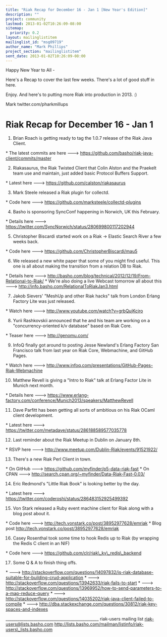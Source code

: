 ```yaml
---
title: "Riak Recap for December 16 - Jan 1 [New Year's Edition]"
description: ""
project: community
lastmod: 2013-01-02T10:26:09-08:00
sitemap:
  priority: 0.2
layout: mailinglistitem
mailinglist_id: "msg09719"
author_name: "Mark Phillips"
project_section: "mailinglistitem"
sent_date: 2013-01-02T10:26:09-08:00
---
```



Happy New Year to All -

Here's a Recap to cover the last few weeks. There's a lot of good
stuff in here.

Enjoy. And here's to putting more Riak into production in 2013. :)

Mark
twitter.com/pharkmillups

Riak Recap for December 16 - Jan 1
==========================

1) Brian Roach is getting ready to tag the 1.0.7 release of the Riak
Java Client.

\* The latest commits are here ---&gt;
https://github.com/basho/riak-java-client/commits/master

2) Riakasaurus, the Riak Twisted Client that Colin Alston and the
Praekelt team use and maintain, just added basic Protocol Buffers
Support.

\* Latest here ---&gt; https://github.com/calston/riakasaurus

3) Mark Steele released a Riak plugin for collectd.

\* Code here ---&gt; https://github.com/marksteele/collectd-plugins

4) Basho is sponsoring SyncConf happening in Norwich, UK this February.

\* Details here ---&gt; https://twitter.com/SyncNorwich/status/280699800117202944

5) Christopher Biscardi started work on a Riak -&gt; Elastic Search River
a few weeks back.

\* Code here ---&gt; https://github.com/ChristopherBiscardi/mau5

6) We released a new white paper that some of you might find useful.
This one is all about making the transition from a relation DB to
Riak.

\* Details here ---&gt;
http://basho.com/blog/technical/2012/12/19/From-Relational-to-Riak/
\* We're also doing a live Webcast tomorrow all about this ---&gt;
http://info.basho.com/RelationalToRiakJan3.html

7) Jakob Sievers' "MeshUp and other Riak hacks" talk from London
Erlang Factory Lite was just released.

\* Watch here ---&gt; http://www.youtube.com/watch?v=grbQujKcjro

8) Yurii Rashkovskii announced that he and his team are working on a
"concurrency-oriented k/v database" based on Riak Core.

\* Teaser here ---&gt; http://genomu.com/

9) InfoQ finally got around to posting Jesse Newland's Erlang Factory
San Francisco talk from last year on Riak Core, Webmachine, and GitHub
Pages.

\* Watch here ---&gt;
http://www.infoq.com/presentations/GitHub-Pages-Riak-Webmachine

10) Matthew Revell is giving a "Intro to Riak" talk at Erlang Factor
Lite in Munich next month.

\* Details here ---&gt;
https://www.erlang-factory.com/conference/Munich2013/speakers/MatthewRevell

11) Dave Parfitt has been getting all sorts of ambitious on his Riak
OCaml client development.

\* Latest here ---&gt; https://twitter.com/metadave/status/286188589577035778

12) Last reminder about the Riak Meetup in Dublin on January 8th.

\* RSVP here ---&gt; http://www.meetup.com/Dublin-Riak/events/91521922/

13) There's a new Riak Perl Client in town.

\* On GitHub ---&gt; https://github.com/myfinder/p5-data-riak-fast
\* On CPAN ---&gt; http://search.cpan.org/~myfinder/Data-Riak-Fast-0.03/

14) Eric Redmond's "Little Riak Book" is looking better by the day.

\* Latest here ---&gt; https://twitter.com/coderoshi/status/286483152925499392

15) Von Stark released a Ruby event machine client for Riak along with
a blog post about it.

\* Code here ---&gt; http://tech.vonstark.co/post/38952977628/emriak
\* Blog post http://tech.vonstark.co/post/38952977628/emriak

16) Casey Rosenthal took some time to hook Redis up to Riak (by
wrapping the Redis C client in an NIF)

\* Code here ---&gt; https://github.com/clr/riak\_kv\_redis\_backend

17) Some Q & A to finish thing offs.

\* ---&gt; 
http://stackoverflow.com/questions/14097832/is-riak-database-suitable-for-building-crud-application
\* ---&gt; http://stackoverflow.com/questions/13942633/riak-fails-to-start
\* ---&gt; 
http://stackoverflow.com/questions/13969952/how-to-send-parameters-to-a-map-reduce-query
\* ---&gt; 
http://stackoverflow.com/questions/14035202/riak-java-client-failed-to-compile
\* ---&gt; http://dba.stackexchange.com/questions/30812/riak-key-spaces-and-indexes

\_\_\_\_\_\_\_\_\_\_\_\_\_\_\_\_\_\_\_\_\_\_\_\_\_\_\_\_\_\_\_\_\_\_\_\_\_\_\_\_\_\_\_\_\_\_\_
riak-users mailing list
riak-users@lists.basho.com
http://lists.basho.com/mailman/listinfo/riak-users\_lists.basho.com

